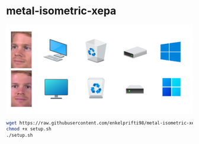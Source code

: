 # metal-isometric-xepa

![windows-isometric-meme](/images/windows-isometric-meme.png)

```bash
wget https://raw.githubusercontent.com/enkelprifti98/metal-isometric-xepa/main/setup.sh
chmod +x setup.sh
./setup.sh
```
